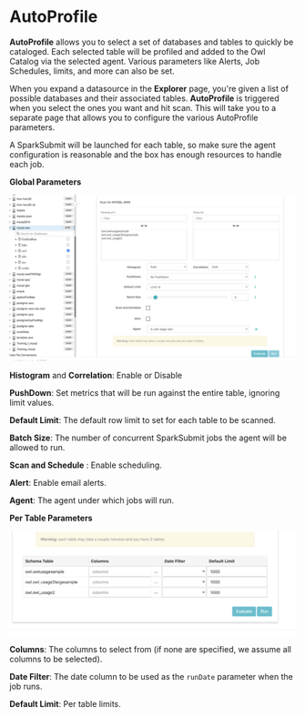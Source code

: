 # AutoProfile

**AutoProfile** allows you to select a set of databases and tables to quickly be cataloged. Each selected table will be profiled and added to the Owl Catalog via the selected agent. Various parameters like Alerts, Job Schedules, limits, and more can also be set.

‌When you expand a datasource in the **Explorer** page, you're given a list of possible databases and their associated tables. **AutoProfile** is triggered when you select the ones you want and hit scan. This will take you to a separate page that allows you to configure the various AutoProfile parameters.

A SparkSubmit will be launched for each table, so make sure the agent configuration is reasonable and the box has enough resources to handle each job.

**Global Parameters**

![Global Parameters](../../../.gitbook/assets/global-params.png)

**Histogram** and **Correlation**: Enable or Disable

**PushDown**: Set metrics that will be run against the entire table, ignoring limit values.

**Default Limit**: The default row limit to set for each table to be scanned.

**Batch Size**: The number of concurrent SparkSubmit jobs the agent will be allowed to run.

**Scan and Schedule** : Enable scheduling.

**Alert**: Enable email alerts.

**Agent**: The agent under which jobs will run.

**Per Table Parameters**

![](../../../.gitbook/assets/table-params.png)

**Columns**: The columns to select from (if none are specified, we assume all columns to be selected).

**Date Filter**: The date column to be used as the `runDate` parameter when the job runs.

**Default Limit**: Per table limits.
